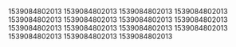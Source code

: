 1539084802013
1539084802013
1539084802013
1539084802013
1539084802013
1539084802013
1539084802013
1539084802013
1539084802013
1539084802013
1539084802013
1539084802013
1539084802013
1539084802013
1539084802013